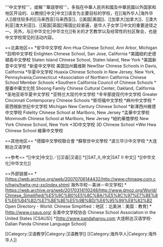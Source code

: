'''中文学校'''，或稱'''華語學校'''，多指在中華人民共和國及中華民國以外国家和地区开设的、以教授[[中文|中文]]语言为主要目标的学校，在[[海外华人|海外华人]]居住较多的[[马来西亚|马来西亚]]、[[美国|美国]]、[[加拿大|加拿大]]、[[澳大利亚|澳大利亚]]、[[英国|英国]]等国比较普遍，是华人子女学习中文的重要途径之一。另外，与[[中华文化|中华文化]]有关的才艺教学以及经常性的社区聚会，也是中文学校常见的活动内容。

==北美地区==
*安华中文学校 Ann-Hua Chinese School, Ann Arbor, Michigan
*启明中文学校 Enlighten Chinese School, San Jose, California
*美國紐約史德頓島中文學校 Staten Island Chinese School, Staten Island, New York
*美国新意中文学校
*新星中文学校 美国加州戴维斯 NewStar Chinese Schools in Davis, California
*华夏中文学校 Huaxia Chinese Schools in New Jersey, New York, Pennsylvania,Connecticut
*Association of Northern California Chinese School Member Schools
*Southern California Council of Chinese Schools
*屋崙中華文化院 Shoong Family Chinese Cultural Center, Oakland, California
*圣地亚哥华夏中文学校
*亚特兰大现代中文学校
*辛辛那提现代中文学校 Greater Cincinnati Contemporary Chinese Schools
*斯坦福中文学校
*麻州中文学校
*密西根新世纪中文学校 Michigan New Century Chinese School
*新澤西州維德中文學校 Fidelity Chinese School at Marlboro, New Jersey
*孟華中文學校 Monmouth Chinese School at Marlboro, New Jersey
*紐約華僑學校 New York Chinese School, New York
*3D中文学校 3D Chinese School
*Wei Hwa Chinese School 維華中文學校

==其他地区==
*德國中文學校聯合會
*蘇黎世中文學校
*波兰华沙中文学校
*大连盼达汉语学校

==参考==
*[[中文|中文]]／[[汉语|汉语]]
*[[SAT_II_中文|SAT II 中文]]
*[[中华文化|中华文化]]

==外部链接==
*[https://web.archive.org/web/20070708144432/http://www.chinaqw.com.cn/hwjy/hwhx-mz-xx/index.shtml 海外华校－美洲－中文学校]
*[https://web.archive.org/web/20170314110248/http://www.dmoz.org/World/Chinese_Simplified/%E5%9C%B0%E5%8C%BA/%E5%8C%97%E7%BE%8E%E6%B4%B2/%E7%BE%8E%E5%9B%BD/%E6%95%99%E8%82%B2 Open Directory - World: Chinese Simplified：地区：北美洲：美国：教育]
*[http://www.csaus.org/ 全美中文学校协会 Chinese School Association in the United States (CSAUS)]
*[http://www.pandahanyu.com 大连盼达汉语学校-Dalian Panda Chinese Language School]

[[Category:汉语教学|Category:汉语教学]]
[[Category:海外华人|Category:海外华人]]
